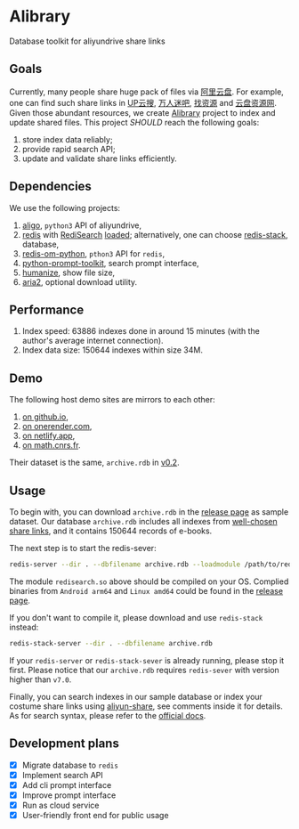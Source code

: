 # Alibrary

Database toolkit for aliyundrive share links

## Goals

Currently, many people share huge pack of files via [阿里云盘](https://www.aliyundrive.com/).
For example, one can find such share links in [UP云搜](https://www.upyunso.com/), [万人迷吧](https://wanrenmi8.com/cn/index.html), [找资源](https://zhaoziyuan.la/) and [云盘资源网](https://www.yunpanziyuan.com/).
Given those abundant resources, we create [Alibrary](https://github.com/JingMatrix/Alibrary) project to index and update shared files.
This project _SHOULD_ reach the following goals:
1. store index data reliably;
2. provide rapid search API;
3. update and validate share links efficiently.

## Dependencies

We use the following projects:
1. [aligo](https://github.com/foyoux/aligo), `python3` API of aliyundrive,
2. [redis](https://github.com/redis/redis) with [RediSearch](https://github.com/RediSearch/RediSearch) [loaded](https://redis.io/docs/stack/search/quick_start/); alternatively, one can choose [redis-stack](https://redis.io/download/), database,
3. [redis-om-python](https://github.com/redis/redis-om-python), `pthon3` API for `redis`,
4. [python-prompt-toolkit](https://github.com/prompt-toolkit/python-prompt-toolkit), search prompt interface,
5. [humanize](https://github.com/python-humanize/humanize), show file size,
6. [aria2](https://github.com/aria2/aria2), optional download utility.

## Performance

1. Index speed: 63886 indexes done in around 15 minutes (with the author's average internet connection).
2. Index data size: 150644 indexes within size 34M.

## Demo

The following host demo sites are mirrors to each other:
1. [on github.io](https://jingmatrix.github.io/en/Alibrary),
2. [on onerender.com](https://jianyu-ma.onrender.com/en/Alibrary),
3. [on netlify.app](https://jianyu-ma.netlify.app/en/Alibrary),
4. [on math.cnrs.fr](https://jianyu-ma.perso.math.cnrs.fr/en/Alibrary).

Their dataset is the same, `archive.rdb` in [v0.2](https://github.com/JingMatrix/Alibrary/releases/tag/v0.2).

## Usage

To begin with, you can download `archive.rdb` in the [release page](https://github.com/JingMatrix/Alibrary/releases) as sample dataset.
Our database `archive.rdb` includes all indexes from [well-chosen share links](share_urls.md),
and it contains 150644 records of e-books.

The next step is to start the redis-sever:
```sh
redis-server --dir . --dbfilename archive.rdb --loadmodule /path/to/redisearch.so

```
The module `redisearch.so` above should be compiled on your OS.
Complied binaries from `Android arm64` and `Linux amd64` could be found in the [release page](https://github.com/JingMatrix/Alibrary/releases/tag/v0.2).

If you don't want to compile it, please download and use `redis-stack` instead:
```sh
redis-stack-server --dir . --dbfilename archive.rdb
```
If your `redis-server` or `redis-stack-sever` is already running, please stop it first.
Please notice that our `archive.rdb` requires `redis-sever` with version higher than `v7.0`.

Finally, you can search indexes in our sample database or index your costume share links using [aliyun-share](aliyun-share),
see comments inside it for details.
As for search syntax, please refer to the [official docs](https://redis.io/docs/stack/search/reference/query_syntax/).

## Development plans

- [x] Migrate database to `redis`
- [x] Implement search API
- [x] Add cli prompt interface
- [x] Improve prompt interface
- [x] Run as cloud service
- [x] User-friendly front end for public usage
